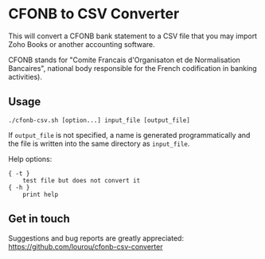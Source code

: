 # CFONB to CSV Converter

This will convert a CFONB bank statement to a CSV file that you may
import Zoho Books or another accounting software.

CFONB stands for "Comite Francais d'Organisaton et de Normalisation Bancaires",
national body responsible for the French codification in banking activities).

## Usage

```
./cfonb-csv.sh [option...] input_file [output_file]
```

If `output_file` is not specified, a name is generated programmatically
and the file is written into the same directory as `input_file`.

Help options:

    { -t }
        test file but does not convert it
    { -h }
        print help

## Get in touch

Suggestions and bug reports are greatly appreciated: <https://github.com/lourou/cfonb-csv-converter>